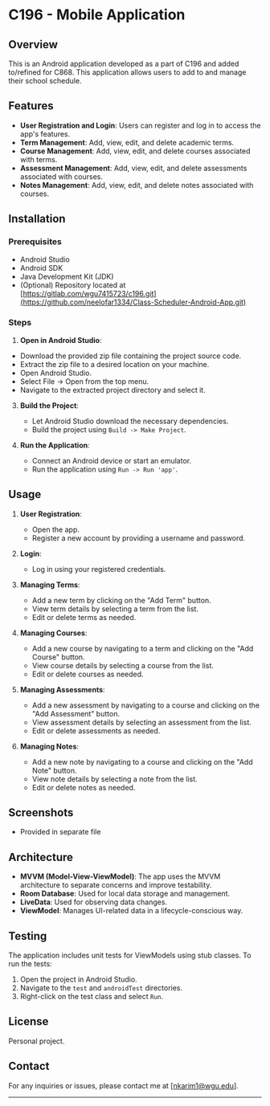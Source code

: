 # C196 - Mobile Application

## Overview

This is an Android application developed as a part of C196 and added to/refined for C868. This application allows users to add to and manage their school schedule.

## Features

- **User Registration and Login**: Users can register and log in to access the app's features.
- **Term Management**: Add, view, edit, and delete academic terms.
- **Course Management**: Add, view, edit, and delete courses associated with terms.
- **Assessment Management**: Add, view, edit, and delete assessments associated with courses.
- **Notes Management**: Add, view, edit, and delete notes associated with courses.

## Installation

### Prerequisites

- Android Studio
- Android SDK
- Java Development Kit (JDK)
- (Optional) Repository located at [https://gitlab.com/wgu7415723/c196.git](https://github.com/neelofar1334/Class-Scheduler-Android-App.git)

### Steps

1. **Open in Android Studio**:
 - Download the provided zip file containing the project source code.
 - Extract the zip file to a desired location on your machine.
 - Open Android Studio.
 - Select File -> Open from the top menu.
 - Navigate to the extracted project directory and select it.

3. **Build the Project**:
   - Let Android Studio download the necessary dependencies.
   - Build the project using `Build -> Make Project`.

4. **Run the Application**:
   - Connect an Android device or start an emulator.
   - Run the application using `Run -> Run 'app'`.

## Usage

1. **User Registration**:
   - Open the app.
   - Register a new account by providing a username and password.

2. **Login**:
   - Log in using your registered credentials.

3. **Managing Terms**:
   - Add a new term by clicking on the "Add Term" button.
   - View term details by selecting a term from the list.
   - Edit or delete terms as needed.

4. **Managing Courses**:
   - Add a new course by navigating to a term and clicking on the "Add Course" button.
   - View course details by selecting a course from the list.
   - Edit or delete courses as needed.

5. **Managing Assessments**:
   - Add a new assessment by navigating to a course and clicking on the "Add Assessment" button.
   - View assessment details by selecting an assessment from the list.
   - Edit or delete assessments as needed.

6. **Managing Notes**:
   - Add a new note by navigating to a course and clicking on the "Add Note" button.
   - View note details by selecting a note from the list.
   - Edit or delete notes as needed.

## Screenshots

 - Provided in separate file

## Architecture

- **MVVM (Model-View-ViewModel)**: The app uses the MVVM architecture to separate concerns and improve testability.
- **Room Database**: Used for local data storage and management.
- **LiveData**: Used for observing data changes.
- **ViewModel**: Manages UI-related data in a lifecycle-conscious way.

## Testing

The application includes unit tests for ViewModels using stub classes. To run the tests:

1. Open the project in Android Studio.
2. Navigate to the `test` and `androidTest` directories.
3. Right-click on the test class and select `Run`.

## License

Personal project.

## Contact

For any inquiries or issues, please contact me at [nkarim1@wgu.edu].

---
